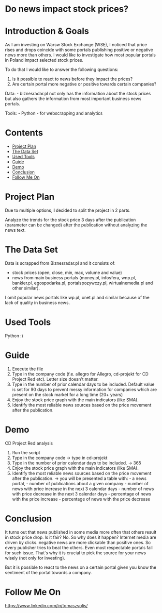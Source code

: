 

# Do news impact stock prices?

# Introduction & Goals
As I am investing on Warsw Stock Exchange (WSE), I noticed that price rises and drops coincide with some portals publishing positive or negative news more than others. I would like to investigate how most popular portals in Poland impact selected stock prices.

To do that I would like to answer the following questions:
1) Is it possible to react to news before they impact the prices? 
2) Are certain portal more negative or positive towards certain companies?

Data: 
    - biznesradar.pl not only has the information about the stock prices but also gathers the information from most important business news portals.

Tools:
    - Python - for webscrapping and analytics

# Contents

- [Project Plan](#project-plan)
- [The Data Set](#the-data-set)
- [Used Tools](#used-tools)
- [Guide](#guide)
- [Demo](#demo)
- [Conclusion](#conclusion)
- [Follow Me On](#follow-me-on)

# Project Plan
Due to multiple options, I decided to split the project in 2 parts.

Analyze the trends for the stock price 3 days after the publication (parameter can be changed) after the publication without analyzing the news text.

# The Data Set
Data is scrapped from Biznesradar.pl and it consists of:
- stock prices (open, close, min, max, volume and value)
- news from main business portals (money.pl, infosfera, wnp.pl, bankier.pl, egospodarka.pl, portalspozywczy.pl, wirtualnemedia.pl and other similar).

I omit popular news portals like wp.pl, onet.pl and similar because of the lack of quality in business news.

# Used Tools
Python :)

# Guide
1. Execute the file
2. Type in the company code (f.e. allegro for Allegro, cd-projekt for CD Project Red etc). Letter size doesn't matter.
3. Type in the number of prior calendar days to be included. Default value is set for 90 days to prevent messy information for companies which are present on the stock market for a long time (20+ years)
4. Enjoy the stock price graph with the main indicators (like SMA).
5. Identify the most reliable news sources based on the price movement after the publication. 

# Demo

CD Project Red analysis

1. Run the script
2. Type in the company code
    -> type in cd-projekt
3. Type in the number of prior calendar days to be included.
    -> 365
4. Enjoy the stock price graph with the main indicators (like SMA).
5. Identify the most reliable news sources based on the price movement after the publication. 
    -> you will be presented a table with:
            - a news portal,
            - number of publications about a given company
            - number of news with price increase in the next 3 calendar days
            - number of news with price decrease in the next 3 calendar days
            - percentage of news with the price increase
            - percentage of news with the price decrease

# Conclusion

It turns out that news published in some media more often that others result in stock price drop.
Is it fair? No. 
So why does it happen? Internet media are driven by clicks. negative news are more clickable than positive ones. So every publisher tries to beat the others. Even most respectable portals fall for such issue. That's why it is crucial to pick the source for your news wisely (not only for investing).

But it is possible to react to the news on a certain portal given you know the sentiment of the portal towards a company. 

# Follow Me On
https://www.linkedin.com/in/tomaszsolis/

